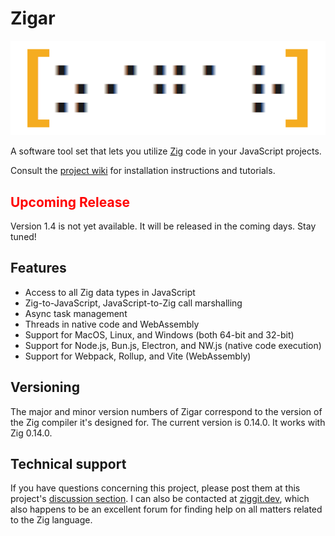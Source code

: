 # Zigar

![Logo](./logo.png)

A software tool set that lets you utilize [Zig](https://ziglang.org/) code in your JavaScript
projects.

Consult the [project wiki](https://github.com/chung-leong/zigar/wiki) for installation instructions
and tutorials.

## <span style="color: red">Upcoming Release</span>

Version 1.4 is not yet available. It will be released in the coming days. Stay tuned!

## Features

* Access to all Zig data types in JavaScript
* Zig-to-JavaScript, JavaScript-to-Zig call marshalling
* Async task management
* Threads in native code and WebAssembly
* Support for MacOS, Linux, and Windows (both 64-bit and 32-bit)
* Support for Node.js, Bun.js, Electron, and NW.js (native code execution)
* Support for Webpack, Rollup, and Vite (WebAssembly)

## Versioning

The major and minor version numbers of Zigar correspond to the version of the Zig compiler
it's designed for. The current version is 0.14.0. It works with Zig 0.14.0.

## Technical support

If you have questions concerning this project, please post them at this project's
[discussion section](https://github.com/chung-leong/zigar/discussions). I can also be contacted at
[ziggit.dev](https://ziggit.dev/), which also happens to be an excellent forum for finding help on
all matters related to the Zig language.
